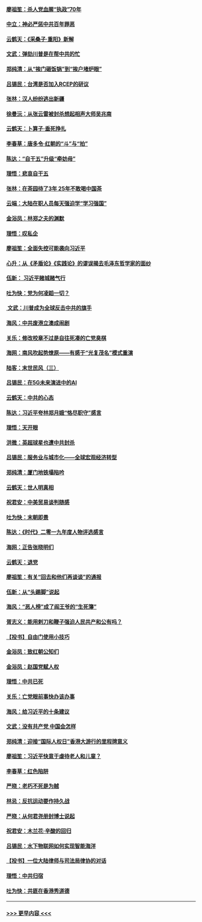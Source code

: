 #### [廖祖笙：杀人党血腥“执政”70年](../pages/nsc993/n11745144.md?t=12270533) 
#### [中立：神必严惩中共百年罪恶](../pages/nsc993/n11744970.md?t=12270533) 
#### [云鹤天：《采桑子‧重阳》新解](../pages/nsc993/n11744948.md?t=12270533) 
#### [文武：弹劾川普是在帮中共的忙](../pages/nsc993/n11744758.md?t=12270533) 
#### [郑纯清：从“挨门砸饭锅”到“挨户堵炉眼”](../pages/nsc993/n11744745.md?t=12270533) 
#### [吕锡民：台湾是否加入RCEP的研议](../pages/nsc993/n11744701.md?t=12270533) 
#### [张林：汉人纷纷逃出新疆](../pages/nsc993/n11743530.md?t=12270533) 
#### [徐曼沅：从张云雷被封杀想起相声大师吴兆南](../pages/nsc993/n11741816.md?t=12270533) 
#### [云鹤天：卜算子‧垂死挣扎](../pages/nsc993/n11739956.md?t=12270533) 
#### [李春草：唐多令‧红朝的“斗”与“拍”](../pages/nsc993/n11739830.md?t=12270533) 
#### [陈达：“自干五”升级“牵妨母”](../pages/nsc993/n11739724.md?t=12270533) 
#### [理悟：悲哀自干五](../pages/nsc993/n11739547.md?t=12270533) 
#### [张林：在茶园待了3年 25年不敢喝中国茶](../pages/nsc993/n11739240.md?t=12270533) 
#### [云端：大陆在职人员每天强迫学“学习强国”](../pages/nsc993/n11738735.md?t=12270533) 
#### [金浴凤：林郑之夫的渊默](../pages/nsc993/n11737735.md?t=12270533) 
#### [理悟：叹私企](../pages/nsc993/n11737715.md?t=12270533) 
#### [廖祖笙：全面失控可能袭向习近平](../pages/nsc993/n11737704.md?t=12270533) 
#### [心升：从《矛盾论》《实践论》的谬误揭去毛泽东哲学家的面纱](../pages/nsc993/n11736962.md?t=12270533) 
#### [伍新： 习近平赌城赌气行](../pages/nsc993/n11736929.md?t=12270533) 
#### [吐为快：党为何凌蹈一切？](../pages/nsc993/n11736915.md?t=12270533) 
#### [ 文武：川普成为全球反击中共的旗手](../pages/nsc993/n11736882.md?t=12270533) 
#### [海风：中共废港立澳成闹剧](../pages/nsc993/n11735857.md?t=12270533) 
#### [关乐：修改校章不过是自往死凑的亡党臭棋](../pages/nsc993/n11735097.md?t=12270533) 
#### [海网：南风吹起势燎原——有感于“光复茂名”模式重演](../pages/nsc993/n11732308.md?t=12270533) 
#### [陆客：末世民风（三）](../pages/nsc993/n11732211.md?t=12270533) 
#### [吕锡民：在5G未来演进中的AI](../pages/nsc993/n11730010.md?t=12270533) 
#### [云鹤天：中共的心态](../pages/nsc993/n11729906.md?t=12270533) 
#### [陈达：习近平夸林郑月娥“恪尽职守”感言](../pages/nsc993/n11729881.md?t=12270533) 
#### [理悟：天开眼](../pages/nsc993/n11729699.md?t=12270533) 
#### [洪微：英超球星也遭中共封杀](../pages/nsc993/n11727243.md?t=12270533) 
#### [吕锡民：服务业与城市化——全球宏观经济转型](../pages/nsc993/n11725845.md?t=12270533) 
#### [郑纯清：厦门地铁塌陷吟](../pages/nsc993/n11725813.md?t=12270533) 
#### [云鹤天：世人明真相](../pages/nsc993/n11725621.md?t=12270533) 
#### [祝君安：中美贸易谈判随感](../pages/nsc993/n11725609.md?t=12270533) 
#### [吐为快：末朝即景](../pages/nsc993/n11723365.md?t=12270533) 
#### [陈达：《时代》二零一九年度人物评选感言](../pages/nsc993/n11723337.md?t=12270533) 
#### [海网：正告张晓明们](../pages/nsc993/n11723228.md?t=12270533) 
#### [云鹤天：退党](../pages/nsc993/n11723056.md?t=12270533) 
#### [廖祖笙：有关“回去和他们再谈谈”的通报](../pages/nsc993/n11722442.md?t=12270533) 
#### [伍新：从“头踢脚”说起](../pages/nsc993/n11722429.md?t=12270533) 
#### [海风：“恶人榜”成了阎王爷的“生死簿”](../pages/nsc993/n11722272.md?t=12270533) 
#### [胥志义：能用剌刀和鞭子强迫人民共产和公有吗？](../pages/nsc993/n11720569.md?t=12270533) 
#### [【投书】自由门使用小技巧](../pages/nsc993/n11720180.md?t=12270533) 
#### [金浴凤：致红朝公知们](../pages/nsc993/n11720563.md?t=12270533) 
#### [金浴凤：赵国党赋人权](../pages/nsc993/n11720533.md?t=12270533) 
#### [理悟：中共已死](../pages/nsc993/n11720233.md?t=12270533) 
#### [关乐：亡党眼前事快办该办事](../pages/nsc993/n11719160.md?t=12270533) 
#### [海风：给习近平的十条建议](../pages/nsc993/n11717616.md?t=12270533) 
#### [文武：没有共产党 中国会怎样](../pages/nsc993/n11717584.md?t=12270533) 
#### [郑纯清：迎接“国际人权日”香港大游行的里程牌意义](../pages/nsc993/n11717417.md?t=12270533) 
#### [廖祖笙：习近平快意于虐待老人和儿童？](../pages/nsc993/n11715313.md?t=12270533) 
#### [李春草：红色陷阱](../pages/nsc993/n11715029.md?t=12270533) 
#### [严晓：老朽不死是为贼](../pages/nsc993/n11712910.md?t=12270533) 
#### [林忌：反抗运动要作持久战](../pages/nsc993/n11712623.md?t=12270533) 
#### [严晓：从何君尧册封博士说起](../pages/nsc993/n11712465.md?t=12270533) 
#### [祝君安：木兰花·辛酸的回归](../pages/nsc993/n11712381.md?t=12270533) 
#### [吕锡民：水下物联网如何实现智能海洋](../pages/nsc993/n11711158.md?t=12270533) 
#### [【投书】一位大陆律师与司法局律协的对话](../pages/nsc993/n11709675.md?t=12270533) 
#### [理悟：中共归宿](../pages/nsc993/n11710059.md?t=12270533) 
#### [吐为快：共匪在香港秀道德](../pages/nsc993/n11709979.md?t=12270533) 

----
#### [ >>> 更早内容 <<< ](../indexes/nsc993-earlier.md)
